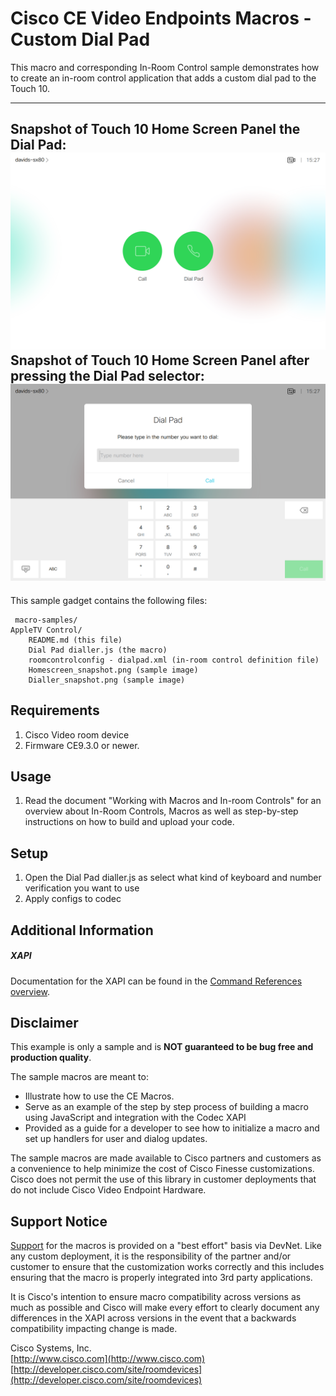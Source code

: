 # Cisco CE Video Endpoints Macros - Custom Dial Pad
This macro and corresponding In-Room Control sample demonstrates how to create an in-room control application that adds a custom dial pad to the Touch 10.

---
Snapshot of Touch 10 Home Screen Panel the Dial Pad:
![Sample In-Room Control Screenshot](Homescreen_snapshot.png)
Snapshot of Touch 10 Home Screen Panel after pressing the Dial Pad selector:
![Sample In-Room Control Screenshot](Dialler_snapshot.png)
---


This sample gadget contains the following files:

     macro-samples/
	AppleTV Control/
		README.md (this file)
		Dial Pad dialler.js (the macro)
		roomcontrolconfig - dialpad.xml (in-room control definition file)
		Homescreen_snapshot.png (sample image)
		Dialler_snapshot.png (sample image)


## Requirements
1. Cisco Video room device
2. Firmware CE9.3.0 or newer.

## Usage
1. Read the document "Working with Macros and In-room Controls" for an overview about In-Room Controls, Macros as well as step-by-step instructions on how to build and upload your code.


## Setup

1. Open the Dial Pad dialler.js as select what kind of keyboard and number verification you want to use
2. Apply configs to codec

## Additional Information
##### XAPI
Documentation for the XAPI can be found in the [Command References overview](https://www.cisco.com/c/en/us/support/collaboration-endpoints/telepresence-quick-set-series/products-command-reference-list.html).

## Disclaimer
This example is only a sample and is **NOT guaranteed to be bug free and production quality**.

The sample macros are meant to:
- Illustrate how to use the CE Macros.
- Serve as an example of the step by step process of building a macro using JavaScript and integration with the Codec XAPI
- Provided as a guide for a developer to see how to initialize a macro and set up handlers for user and dialog updates.

The sample macros are made available to Cisco partners and customers as a convenience to help minimize the cost of Cisco Finesse customizations. Cisco does not permit the use of this library in customer deployments that do not include Cisco Video Endpoint Hardware.

## Support Notice
[Support](http://developer.cisco.com/site/devnet/support) for the macros is provided on a "best effort" basis via DevNet. Like any custom deployment, it is the responsibility of the partner and/or customer to ensure that the customization works correctly and this includes ensuring that the macro is properly integrated into 3rd party applications.

It is Cisco's intention to ensure macro compatibility across versions as much as possible and Cisco will make every effort to clearly document any differences in the XAPI across versions in the event that a backwards compatibility impacting change is made.

Cisco Systems, Inc.<br>
[http://www.cisco.com](http://www.cisco.com)<br>
[http://developer.cisco.com/site/roomdevices](http://developer.cisco.com/site/roomdevices)
